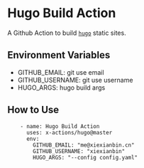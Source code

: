 # Hugo Build Action

A Github Action to build [`hugo`](https://gohugo.io/) static sites.

## Environment Variables

- GITHUB_EMAIL: git use email
- GITHUB_USERNAME: git use username
- HUGO_ARGS: hugo build args

## How to Use

```
    - name: Hugo Build Action
      uses: x-actions/hugo@master
      env:
        GITHUB_EMAIL: "me@xiexianbin.cn"
        GITHUB_USERNAME: "xiexianbin"
        HUGO_ARGS: "--config config.yaml"
```

